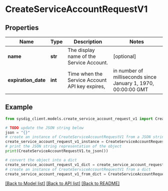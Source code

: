 # CreateServiceAccountRequestV1


## Properties

Name | Type | Description | Notes
------------ | ------------- | ------------- | -------------
**name** | **str** | The display name of the Service Account. | [optional] 
**expiration_date** | **int** | Time when the Service Account API key expires, | in number of milliseconds since January 1, 1970, 00:00:00 GMT | [optional] 

## Example

```python
from sysdig_client.models.create_service_account_request_v1 import CreateServiceAccountRequestV1

# TODO update the JSON string below
json = "{}"
# create an instance of CreateServiceAccountRequestV1 from a JSON string
create_service_account_request_v1_instance = CreateServiceAccountRequestV1.from_json(json)
# print the JSON string representation of the object
print(CreateServiceAccountRequestV1.to_json())

# convert the object into a dict
create_service_account_request_v1_dict = create_service_account_request_v1_instance.to_dict()
# create an instance of CreateServiceAccountRequestV1 from a dict
create_service_account_request_v1_from_dict = CreateServiceAccountRequestV1.from_dict(create_service_account_request_v1_dict)
```
[[Back to Model list]](../README.md#documentation-for-models) [[Back to API list]](../README.md#documentation-for-api-endpoints) [[Back to README]](../README.md)


